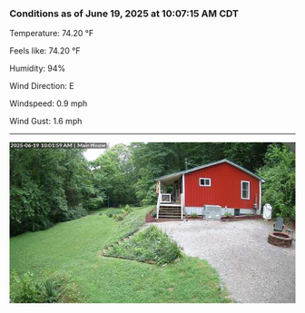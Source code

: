 ### Conditions as of June 19, 2025 at 10:07:15 AM CDT 

Temperature: 74.20 &deg;F

Feels like: 74.20 &deg;F

Humidity: 94%

Wind Direction: E

Windspeed: 0.9 mph

Wind Gust: 1.6 mph

---

<img src="./images/latest.jpeg"/>

